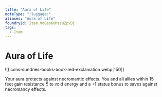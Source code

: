 ```yaml
---
title: "Aura of Life"
noteType: ":luggage:"
aliases: "Aura of Life"
foundryId: Item.Mo8es6oMssuZpvBj
tags:
  - Item
---
```


# Aura of Life
![[icons-sundries-books-book-red-exclamation.webp|150]]

Your aura protects against necromantic effects. You and all allies within 15 feet gain resistance 5 to void energy and a +1 status bonus to saves against necromancy effects.



